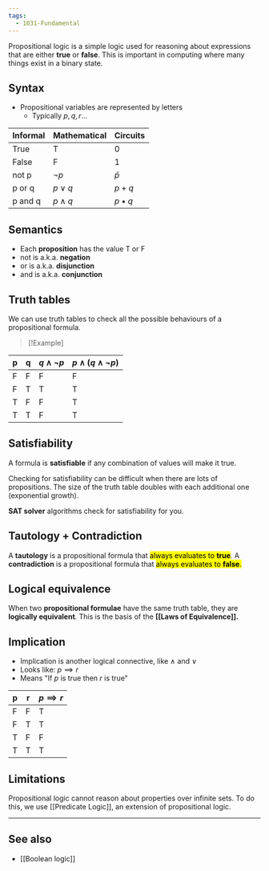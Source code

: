 ```yaml
---
tags:
  - 1031-Fundamental
---
```

Propositional logic is a simple logic used for reasoning about expressions that are either **true** or **false**. This is important in computing where many things exist in a binary state.

## Syntax
- Propositional variables are represented by letters
	- Typically $p, q, r...$

| Informal | Mathematical | Circuits      |
| :------- | :----------- | ------------- |
| True     | T            | 0             |
| False    | F            | 1             |
| not p    | $¬p$         | $\bar p$      |
| p or q   | $p\lor q$    | $p+q$         |
| p and q  | $p \land q$  | $p \bullet q$ |

## Semantics
- Each **proposition** has the value T or F
- not is a.k.a. **negation**
- or is a.k.a. **disjunction**
- and is a.k.a. **conjunction**

## Truth tables
We can use truth tables to check all the possible behaviours of a propositional formula.

> [!Example] 
> 
| p   | q   | $q \land ¬p$ | $p\land (q\land ¬p)$ |
| --- | --- | ------------ | -------------------- |
| F   | F   | F            | F                    |
| F   | T   | T            | T                    |
| T   | F   | F            | T                    |
| T   | T   | F            | T                 |

## Satisfiability
A formula is **satisfiable** if any combination of values will make it true.

Checking for satisfiability can be difficult when there are lots of propositions.
The size of the truth table doubles with each additional one (exponential growth).

**SAT solver** algorithms check for satisfiability for you.

## Tautology + Contradiction
A **tautology** is a propositional formula that <mark class="hltr-green">always evaluates to **true**</mark>.
A **contradiction** is a propositional formula that <mark class="hltr-red">always evaluates to **false**.</mark>

## Logical equivalence
When two **propositional formulae** have the same truth table, they are **logically equivalent**.
This is the basis of the **[[Laws of Equivalence]].**

## Implication
- Implication is another logical connective, like $\land$ and $\lor$
- Looks like: $p\implies r$
- Means "If $p$ is true then $r$ is true"

| p   | r   | $p\implies r$ |
| --- | --- | ------------- |
| F   | F   | T             |
| F   | T   | T             |
| T   | F   | F             |
| T   | T   | T             |

## Limitations
Propositional logic cannot reason about properties over infinite sets.
To do this, we use [[Predicate Logic]], an extension of propositional logic.

---
## See also
- [[Boolean logic]]